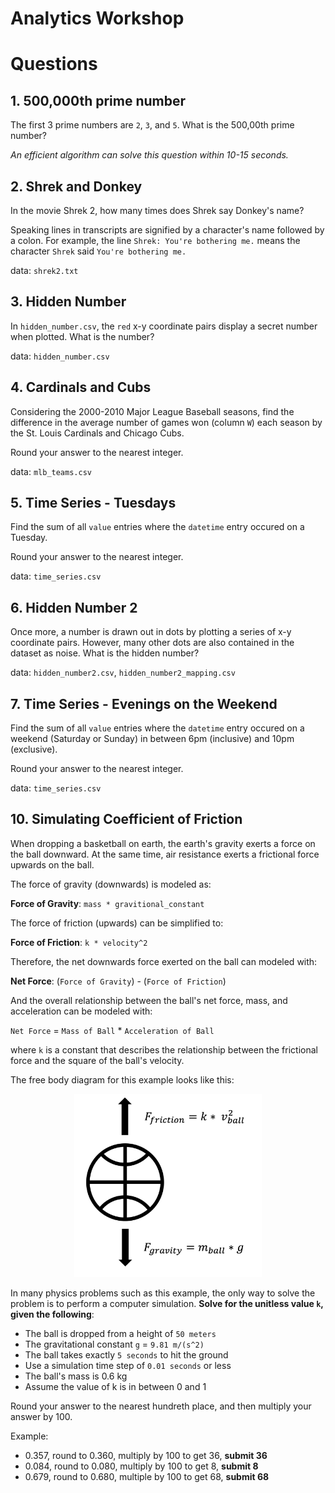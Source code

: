 # Analytics Workshop

# Questions

## 1. 500,000th prime number

The first 3 prime numbers are `2`, `3`, and `5`. What is the 500,00th prime number?

_An efficient algorithm can solve this question within 10-15 seconds._

## 2. Shrek and Donkey

In the movie Shrek 2, how many times does Shrek say Donkey's name?

Speaking lines in transcripts are signified by a character's name followed by a colon. For example, the line `Shrek: You're bothering me.` means the character `Shrek` said `You're bothering me.`

data: `shrek2.txt`

## 3. Hidden Number

In `hidden_number.csv`, the `red` x-y coordinate pairs display a secret number when plotted. What is the number?

data: `hidden_number.csv`

## 4. Cardinals and Cubs

Considering the 2000-2010 Major League Baseball seasons, find the difference in the average number of games won (column `W`) each season by the St. Louis Cardinals and Chicago Cubs.

Round your answer to the nearest integer.

data: `mlb_teams.csv`

## 5. Time Series - Tuesdays

Find the sum of all `value` entries where the `datetime` entry occured on a Tuesday.

Round your answer to the nearest integer.

data: `time_series.csv`

## 6. Hidden Number 2

Once more, a number is drawn out in dots by plotting a series of x-y coordinate pairs. However, many other dots are also contained in the dataset as noise. What is the hidden number?

data: `hidden_number2.csv`, `hidden_number2_mapping.csv`

## 7. Time Series - Evenings on the Weekend

Find the sum of all `value` entries where the `datetime` entry occured on a weekend (Saturday or Sunday) in between 6pm (inclusive) and 10pm (exclusive).

Round your answer to the nearest integer.

data: `time_series.csv`

## 10. Simulating Coefficient of Friction

When dropping a basketball on earth, the earth's gravity exerts a force on the ball downward. At the same time, air resistance exerts a frictional force upwards on the ball.

The force of gravity (downwards) is modeled as:

**Force of Gravity**: `mass * gravitional_constant`

The force of friction (upwards) can be simplified to:

**Force of Friction**: `k * velocity^2`

Therefore, the net downwards force exerted on the ball can modeled with:

**Net Force**: (`Force of Gravity`) - (`Force of Friction`)

And the overall relationship between the ball's net force, mass, and acceleration can be modeled with:

`Net Force` = `Mass of Ball` \* `Acceleration of Ball`

where `k` is a constant that describes the relationship between the frictional force and the square of the ball's velocity.

The free body diagram for this example looks like this:

<p align="center">
  <img
    src="./static/free body diagram.png"
    alt="Free Body Diagram"
    width="300"
  />
</p>

In many physics problems such as this example, the only way to solve the problem is to perform a computer simulation. **Solve for the unitless value `k`, given the following**:

- The ball is dropped from a height of `50 meters`
- The gravitational constant `g` = `9.81 m/(s^2)`
- The ball takes exactly `5 seconds` to hit the ground
- Use a simulation time step of `0.01 seconds` or less
- The ball's mass is 0.6 kg
- Assume the value of k is in between 0 and 1

Round your answer to the nearest hundreth place, and then multiply your answer by 100.

Example:

- 0.357, round to 0.360, multiply by 100 to get 36, **submit 36**
- 0.084, round to 0.080, multiply by 100 to get 8, **submit 8**
- 0.679, round to 0.680, multiple by 100 to get 68, **submit 68**
